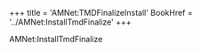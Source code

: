 +++
title = 'AMNet:TMDFinalizeInstall'
BookHref = '../AMNet:InstallTmdFinalize'
+++

AMNet:InstallTmdFinalize
